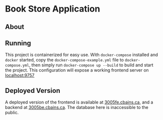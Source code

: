 # Book Store Application 

## About

## Running
This project is containerized for easy use. With `docker-compose` installed and `docker` started, copy the `docker-compose-example.yml` file to `docker-compose.yml`, then simply run `docker-compose up --build` to build and start the project.
This configuration will expose a working frontend server on [localhost:9757](https://localhost:9757)

## Deployed Version
A deployed version of the frontend is available at [3005fe.cbains.ca](https://3005fe.cbains.ca), and a backend at [3005be.cbains.ca](https://3005be.cbains.ca). The database here is inaccessible to the public.


